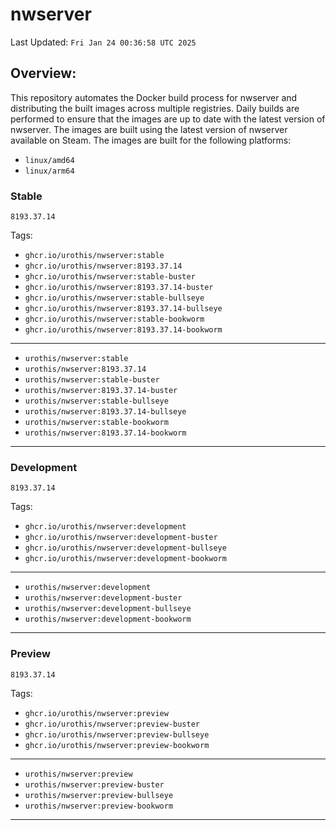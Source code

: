 # <b>nwserver</b>

Last Updated: `Fri Jan 24 00:36:58 UTC 2025`

## Overview:
This repository automates the Docker build process for nwserver and distributing the built images across multiple registries. Daily builds are performed to ensure that the images are up to date with the latest version of nwserver. The images are built using the latest version of nwserver available on Steam.
The images are built for the following platforms:

- `linux/amd64`
- `linux/arm64`

### Stable
`8193.37.14`

Tags: 

- `ghcr.io/urothis/nwserver:stable`
- `ghcr.io/urothis/nwserver:8193.37.14`
- `ghcr.io/urothis/nwserver:stable-buster`
- `ghcr.io/urothis/nwserver:8193.37.14-buster`
- `ghcr.io/urothis/nwserver:stable-bullseye`
- `ghcr.io/urothis/nwserver:8193.37.14-bullseye`
- `ghcr.io/urothis/nwserver:stable-bookworm`
- `ghcr.io/urothis/nwserver:8193.37.14-bookworm`
---
- `urothis/nwserver:stable`
- `urothis/nwserver:8193.37.14`
- `urothis/nwserver:stable-buster`
- `urothis/nwserver:8193.37.14-buster`
- `urothis/nwserver:stable-bullseye`
- `urothis/nwserver:8193.37.14-bullseye`
- `urothis/nwserver:stable-bookworm`
- `urothis/nwserver:8193.37.14-bookworm`
---

### Development
`8193.37.14`

Tags: 

- `ghcr.io/urothis/nwserver:development`
- `ghcr.io/urothis/nwserver:development-buster`
- `ghcr.io/urothis/nwserver:development-bullseye`
- `ghcr.io/urothis/nwserver:development-bookworm`
---
- `urothis/nwserver:development`
- `urothis/nwserver:development-buster`
- `urothis/nwserver:development-bullseye`
- `urothis/nwserver:development-bookworm`
---

### Preview
`8193.37.14`

Tags: 

- `ghcr.io/urothis/nwserver:preview`
- `ghcr.io/urothis/nwserver:preview-buster`
- `ghcr.io/urothis/nwserver:preview-bullseye`
- `ghcr.io/urothis/nwserver:preview-bookworm`
---
- `urothis/nwserver:preview`
- `urothis/nwserver:preview-buster`
- `urothis/nwserver:preview-bullseye`
- `urothis/nwserver:preview-bookworm`
---
